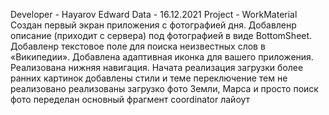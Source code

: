 Developer - Hayarov Edward Data - 16.12.2021 Project - WorkMaterial
Создан первый экран приложения с фотографией дня.
Добавленр описание (приходит с сервера) под фотографией в виде BottomSheet.
Добавленр текстовое поле для поиска неизвестных слов в «Википедии».
Добавлена адаптивная иконка для вашего приложения.
Реализована нижняя навигация. 
Начата реализация загрузки более ранних картинок
добавлены стили и теме
переключение тем не реализовано 
реализованы загрузко фото Земли, Марса и просто поиск фото
переделан основный фрагмент coordinator лайоут
